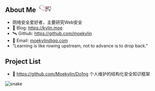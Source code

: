 ## About Me <img src=@attachment/images/kyubey.gif style=width:50px>

- 网络安全爱好者，主要研究Web安全
- 📖 Blog: <https://kylin.moe>
- 🛰️ Github: <https://github.com/moekylin>
- 📧 Email: moekylin@qq.com
- "Learning is like rowing upstream, not to advance is to drop back."

<!--
| <a href="https://github.com/moekylin"><img align="center" src="https://github-readme-stats.vercel.app/api?username=moekylin&show_icons=true&theme=buefy&hide_border=true&hide=contribs,prs" alt="moekylin's GitHub stats" /></a> | <a href="https://github.com/moekylin"><img align="center" src="https://github-readme-stats.vercel.app/api/top-langs/?username=moekylin&layout=compact&hide_border=true&theme=buefy&hide=javascript,html,css,stylus,less" /></a> |
| ------------- | ------------- | -->

## Project List

- 📖 https://github.com/Moekylin/Do1ng 个人维护的结构化安全知识框架

![snake](https://raw.githubusercontent.com/kyl1n0/kyl1n0/output/github-contribution-grid-snake.svg)
